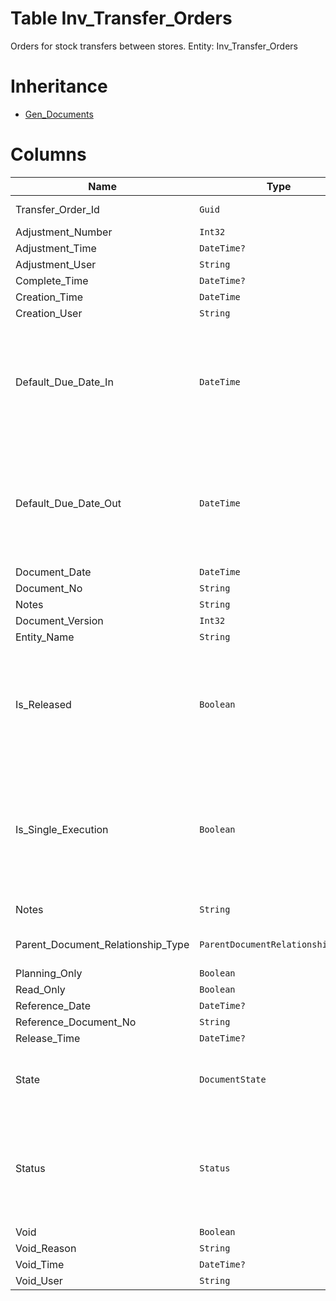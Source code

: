 # Table Inv_Transfer_Orders

Orders for stock transfers between stores. Entity: Inv_Transfer_Orders

# Inheritance

* [Gen_Documents](Gen_Documents.md)

# Columns

| Name | Type | Value | Description |
| - | - | - | --- |
|Transfer_Order_Id|`Guid`|`PK`, Readonly||
|Adjustment_Number|`Int32`|Readonly||
|Adjustment_Time|`DateTime?`|Readonly||
|Adjustment_User|`String`|Readonly||
|Complete_Time|`DateTime?`|Readonly||
|Creation_Time|`DateTime`|Readonly||
|Creation_User|`String`|Readonly||
|Default_Due_Date_In|`DateTime`||The date, when the goods are expected to be received in the destination warehouse. `Required` `Default(Today)` `Filter(ge;le)` |
|Default_Due_Date_Out|`DateTime`||When the transfer is scheduled to issue the goods from the source warehouse. `Required` `Default(Today)` `Filter(ge;le)` |
|Document_Date|`DateTime`|||
|Document_No|`String`|||
|Notes|`String`|||
|Document_Version|`Int32`|Readonly||
|Entity_Name|`String`|Readonly||
|Is_Released|`Boolean`|Readonly|True if the document is not void and its state is released or greater. `Required` `Default(false)` `Filter(eq)` `ReadOnly` |
|Is_Single_Execution|`Boolean`|Readonly|Specifies whether the document is a single execution of its order document. `Required` `Default(false)` `Filter(eq)` `ReadOnly` |
|Notes|`String`||Notes for this TransferOrder. |
|Parent_Document_Relationship_Type|`ParentDocumentRelationshipType?`|Allowed: `S`, `N`, Readonly||
|Planning_Only|`Boolean`|Readonly||
|Read_Only|`Boolean`|Readonly||
|Reference_Date|`DateTime?`|||
|Reference_Document_No|`String`|||
|Release_Time|`DateTime?`|Readonly||
|State|`DocumentState`|Allowed: `0`, `5`, `10`, `20`, `30`, `40`, `50`, Readonly||
|Status|`Status`|Allowed: `1`, `2`|Obsolete. Not used. (Status of the transfer document: 1-Open for editing; 2-Released). `Required` `Default(1)` |
|Void|`Boolean`|Readonly||
|Void_Reason|`String`|Readonly||
|Void_Time|`DateTime?`|Readonly||
|Void_User|`String`|Readonly||
